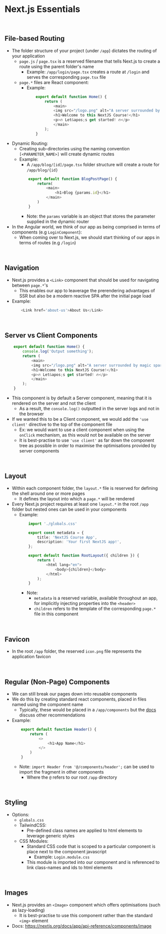 # Next.js Essentials

<br>

## File-based Routing
* The folder structure of your project (under `/app`) dictates the routing of your application
    * `page.js` / `page.tsx` is a reserved filename that tells Next.js to create a route using the parent folder's name
        * Example:  `/app/login/page.tsx` creates a route at `/login` and serves the corresponding `page.tsx` file
    * `page.*` files are React component:
        * Example:
            ```typescript
                export default function Home() {
                    return (
                        <main>
                        <img src="/logo.png" alt="A server surrounded by magic sparkles." />
                        <h1>Welcome to this NextJS Course!</h1>
                        <p>🔥 Let&apos;s get started! 🔥</p>
                        </main>
                    );
                }
            ```
* Dynamic Routing:
    * Creating sub-directories using the naming convention `[<PARAMETER_NAME>]` will create dynamic routes
    * Example:
        * A `/app/blog/[id]/page.tsx` folder structure will create a route for `/app/blog/{id}`
        ```typescript
            export default function BlogPostPage() {
                return(
                    <main>
                        <h1>Blog {params.id}</h1>
                    </main>
                )
            }
        ```
        * Note: the `params` variable is an object that stores the parameter supplied in the dynamic router
* In the Angular world, we think of our app as being comprised in terms of components (e.g `LoginComponent`):
  * When coming over to Next.js, we should start thinking of our apps in terms of routes (e.g `/login`)

<br>

## Navigation
* Next.js provides a `<Link>` component that should be used for navigating between `page.*`'s
    * This enables our app to leaverage the prerendering advantages of SSR but also be a modern reactive SPA after the initial page load
* Example:
    ```typescript
        <Link href='about-us'>About Us</Link>
    ```

<br>

## Server vs Client Components
```typescript
    export default function Home() {
        console.log('Output something');
        return (
            <main>
            <img src="/logo.png" alt="A server surrounded by magic sparkles." />
            <h1>Welcome to this NextJS Course!</h1>
            <p>🔥 Let&apos;s get started! 🔥</p>
            </main>
        );
    }
```
* This component is by default a Server component, meaning that it is rendered on the server and not the client
    * As a result, the `console.log()` outputted in the server logs and not in the browser
* If we wanted this to be a Client component, we would add the `'use client'` directive to the top of the component file
  * Ex: we would want to use a client component when using the `onClick` mechanism, as this would not be available on the server
  * It is best-practise to use `'use client'` as far down the component tree as possible in order to maximise the optimisations provided by server components

<br>

## Layout
* Within each component folder, the `layout.*` file is reserved for defining the shell around one or more pages
    * It defines the layout into which a `page.*` will be rendered
* Every Next.js project requires at least one `layout.*` in the root `/app` folder but nested ones can be used in your components
    * Example:
        ```typescript
            import './globals.css'

            export const metadata = {
                title: 'NextJS Course App',
                description: 'Your first NextJS app!',
            };

            export default function RootLayout({ children }) {
                return (
                    <html lang="en">
                        <body>{children}</body>
                    </html>
                );
            }
        ```
        * Note: 
            * `metadata` is a reserved variable, available throughout an app, for implicitly injecting properties into the `<header>`
            * `children` refers to the template of the corresponding `page.*` file in this component

<br>

## Favicon
* In the root `/app` folder, the reserved `icon.png` file represents the application favicon

<br>

## Regular (Non-Page) Components
* We can still break our pages down into reusable components
* We do this by creating standard react components, placed in files named using the component name
    * Typically, these would be placed in a `/app/components` but the [docs](https://nextjs.org/docs/app/building-your-application/routing/colocation) discuss other recommendations
* Example:
    ```typescript
        export default function Header() {
            return (
                <>
                    <h1>App Name</h1>
                </>
            )
        }
    ```
    * Note: `import Header from '@/components/header';` can be used to import the fragment in other components
        * Where the `@` refers to our root `/app` directory

<br>

## Styling
* Options:
  * `globals.css`
  * TailwindCSS:
    * Pre-defined class names are applied to html elements to leverage generic styles
  * CSS Modules:
    * Standard CSS code that is scoped to a particular component is place next to the component javascript
      * Example: `Login.module.css`
    * This module is imported into our component and is referenced to link class-names and ids to html elements

<br>

## Images
* Next.js provides an `<Image>` component which offers optimisations (such as lazy-loading)
  * It is best-practise to use this component rather than the standard `<img>` element
* Docs: https://nextjs.org/docs/app/api-reference/components/image
